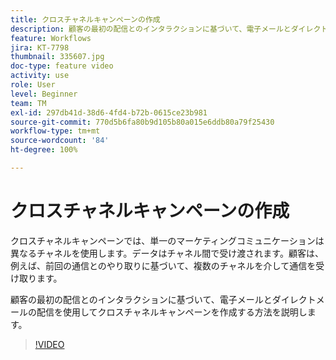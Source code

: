 ```yaml
---
title: クロスチャネルキャンペーンの作成
description: 顧客の最初の配信とのインタラクションに基づいて、電子メールとダイレクトメールの配信を使用してクロスチャネルキャンペーンを作成する方法を説明します。
feature: Workflows
jira: KT-7798
thumbnail: 335607.jpg
doc-type: feature video
activity: use
role: User
level: Beginner
team: TM
exl-id: 297db41d-38d6-4fd4-b72b-0615ce23b981
source-git-commit: 770d5b6fa80b9d105b80a015e6ddb80a79f25430
workflow-type: tm+mt
source-wordcount: '84'
ht-degree: 100%

---
```


# クロスチャネルキャンペーンの作成

クロスチャネルキャンペーンでは、単一のマーケティングコミュニケーションは異なるチャネルを使用します。データはチャネル間で受け渡されます。顧客は、例えば、前回の通信とのやり取りに基づいて、複数のチャネルを介して通信を受け取ります。

顧客の最初の配信とのインタラクションに基づいて、電子メールとダイレクトメールの配信を使用してクロスチャネルキャンペーンを作成する方法を説明します。

>[!VIDEO](https://video.tv.adobe.com/v/335607?quality=12&learn=on)
